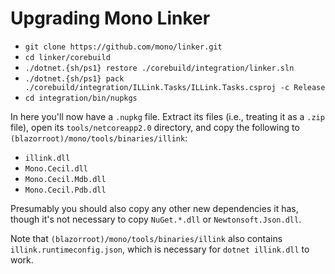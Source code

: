 # Upgrading Mono Linker

* `git clone https://github.com/mono/linker.git`
* `cd linker/corebuild`
* `./dotnet.{sh/ps1} restore ./corebuild/integration/linker.sln`
* `./dotnet.{sh/ps1} pack ./corebuild/integration/ILLink.Tasks/ILLink.Tasks.csproj -c Release`
* `cd integration/bin/nupkgs`

In here you'll now have a `.nupkg` file. Extract its files (i.e., treating it as a `.zip` file), open its `tools/netcoreapp2.0` directory, and copy the following to `(blazorroot)/mono/tools/binaries/illink`:

* `illink.dll`
* `Mono.Cecil.dll`
* `Mono.Cecil.Mdb.dll`
* `Mono.Cecil.Pdb.dll`

Presumably you should also copy any other new dependencies it has, though it's not necessary to copy `NuGet.*.dll` or `Newtonsoft.Json.dll`.

Note that `(blazorroot)/mono/tools/binaries/illink` also contains `illink.runtimeconfig.json`, which is necessary for `dotnet illink.dll` to work.
